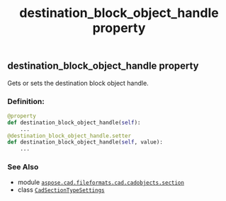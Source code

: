﻿---
title: destination_block_object_handle property
second_title: Aspose.CAD for Python via .NET API References
description: 
type: docs
weight: 30
url: /python-net/aspose.cad.fileformats.cad.cadobjects.section/cadsectiontypesettings/destination_block_object_handle/
is_root: false
---

## destination_block_object_handle property


Gets or sets the destination block object handle.
### Definition:
```python
@property
def destination_block_object_handle(self):
    ...
@destination_block_object_handle.setter
def destination_block_object_handle(self, value):
    ...
```

### See Also
* module [`aspose.cad.fileformats.cad.cadobjects.section`](../../)
* class [`CadSectionTypeSettings`](/cad/python-net/aspose.cad.fileformats.cad.cadobjects.section/cadsectiontypesettings)
